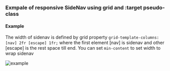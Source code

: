 ### Exmpale of responsive SideNav using grid and :target pseudo-class

#### Example

The width of sidenav is defined by grid property `grid-template-columns: [nav] 2fr [escape] 1fr;`
where the first element [nav] is sidenav and other [escape] is the rest space till end. 
You can set `min-content` to set width to wrap sidenav

![example](https://github.com/Dylc/UI-SideNav/blob/master/example.gif)